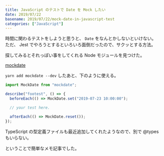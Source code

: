 ```yaml
---
title: JavaScript のテストで Date を Mock したい
date: 2019/07/22
basename: 2019/07/22/mock-date-in-javascript-test
categories: ["JavaScript"]
---
```


時間に関わるテストをしようと思うと、 `Date` をなんとかしないといけない。  
ただ、 Jest でやろうとするといろいろ面倒だったので、サクッとする方法。

探してみるとそれっぽい事をしてくれる Node モジュールを見つけた。

[mockdate](https://www.npmjs.com/package/mockdate)

`yarn add mockdate --dev` したあと、下のように使える。

```typescript
import MockDate from "mockdate";

describe("footest", () => {
  beforeEach(() => MockDate.set("2019-07-23 10:00:00");

  // your test here.

  afterEach(() => MockDate.reset());
});
```

TypeScript の型定義ファイルも最近追加してくれたようなので、別で @types もいらない。

ということで簡単なメモ記事でした。
